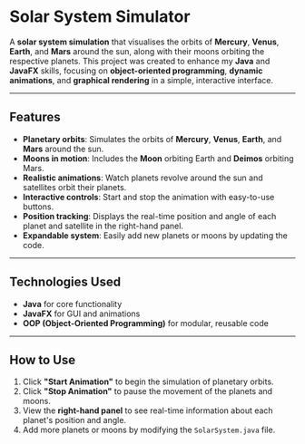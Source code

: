 # Solar System Simulator  

A **solar system simulation** that visualises the orbits of **Mercury**, **Venus**, **Earth**, and **Mars** around the sun, along with their moons orbiting the respective planets. This project was created to enhance my **Java** and **JavaFX** skills, focusing on **object-oriented programming**, **dynamic animations**, and **graphical rendering** in a simple, interactive interface.

---

## Features

- **Planetary orbits**: Simulates the orbits of **Mercury**, **Venus**, **Earth**, and **Mars** around the sun.
- **Moons in motion**: Includes the **Moon** orbiting Earth and **Deimos** orbiting Mars.
- **Realistic animations**: Watch planets revolve around the sun and satellites orbit their planets.
- **Interactive controls**: Start and stop the animation with easy-to-use buttons.
- **Position tracking**: Displays the real-time position and angle of each planet and satellite in the right-hand panel.
- **Expandable system**: Easily add new planets or moons by updating the code.

---

## Technologies Used

- **Java** for core functionality  
- **JavaFX** for GUI and animations  
- **OOP (Object-Oriented Programming)** for modular, reusable code

---

## How to Use

1. Click **"Start Animation"** to begin the simulation of planetary orbits.
2. Click **"Stop Animation"** to pause the movement of the planets and moons.
3. View the **right-hand panel** to see real-time information about each planet's position and angle.
4. Add more planets or moons by modifying the `SolarSystem.java` file.

 
